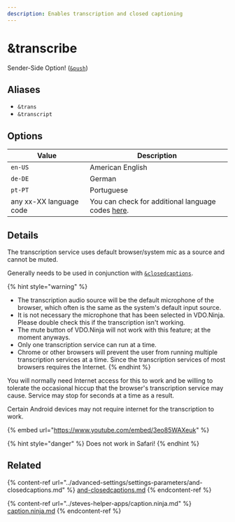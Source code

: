 ```yaml
---
description: Enables transcription and closed captioning
---
```


# \&transcribe

Sender-Side Option! ([`&push`](push.md))

## Aliases

* `&trans`
* `&transcript`

## Options

| Value                   | Description                                                                                              |
| ----------------------- | -------------------------------------------------------------------------------------------------------- |
| `en-US`                 | American English                                                                                         |
| `de-DE`                 | German                                                                                                   |
| `pt-PT`                 | Portuguese                                                                                               |
| any xx-XX language code | You can check for additional language codes [here](https://www.science.co.il/language/Locale-codes.php). |

## Details

The transcription service uses default browser/system mic as a source and cannot be muted.

Generally needs to be used in conjunction with [`&closedcaptions`](../advanced-settings/settings-parameters/and-closedcaptions.md).

{% hint style="warning" %}
* The transcription audio source will be the default microphone of the browser, which often is the same as the system's default input source.
* It is not necessary the microphone that has been selected in VDO.Ninja. Please double check this if the transcription isn't working.
* The mute button of VDO.Ninja will not work with this feature; at the moment anyways.
* Only one transcription service can run at a time.
* Chrome or other browsers will prevent the user from running multiple transcription services at a time. Since the transcription services of most browsers requires the Internet.
{% endhint %}

You will normally need Internet access for this to work and be willing to tolerate the occasional hiccup that the browser's transcription service may cause. Service may stop for seconds at a time as a result.

Certain Android devices may not require internet for the transcription to work.

{% embed url="https://www.youtube.com/embed/3eo85WAXeuk" %}

{% hint style="danger" %}
Does not work in Safari!
{% endhint %}

## Related

{% content-ref url="../advanced-settings/settings-parameters/and-closedcaptions.md" %}
[and-closedcaptions.md](../advanced-settings/settings-parameters/and-closedcaptions.md)
{% endcontent-ref %}

{% content-ref url="../steves-helper-apps/caption.ninja.md" %}
[caption.ninja.md](../steves-helper-apps/caption.ninja.md)
{% endcontent-ref %}
